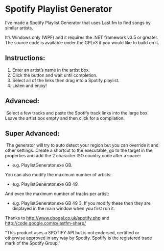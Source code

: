 # Spotify Playlist Generator

I’ve made a Spotify Playlist Generator that uses Last.fm to find songs by similar artists.

It’s Windows only (WPF) and it requires the .NET framework v3.5 or greater. The source code is available under the GPLv3 if you would like to build on it.

## Instructions:
1. Enter an artist’s name in the artist box.
2. Click the button and wait until completion.
3. Select all of the links then drag into a Spotify playlist.
4. Listen and enjoy!

## Advanced:
 Select a few tracks and paste the Spotify track links into the large box. Leave the artist box empty and then click for a compilation.

## Super Advanced:
 The generator will try to auto detect your region but you can override it and other settings. Create a shortcut to the executable, go to the target in the properties and add the 2 character ISO country code after a space: 
* e.g. PlaylistGenerator.exe GB. 

You can also modify the maximum number of artists: 
* e.g. PlaylistGenerator.exe GB 49. 

And even the maximum number of tracks per artist: 
* e.g. PlaylistGenerator.exe GB 49 3. 
If you modify these then they are displayed in the main window when you first run it.

Thanks to http://www.doogal.co.uk/spotify.php and http://code.google.com/p/lastfm-sharp/

“This product uses a SPOTIFY API but is not endorsed, certified or otherwise approved in any way by Spotify. Spotify is the registered trade mark of the Spotify Group.”
